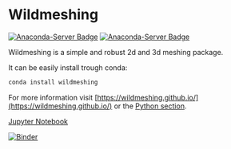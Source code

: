 Wildmeshing
===========

[![Anaconda-Server Badge](https://anaconda.org/conda-forge/wildmeshing/badges/downloads.svg)](https://anaconda.org/conda-forge/wildmeshing)
[![Anaconda-Server Badge](https://anaconda.org/conda-forge/wildmeshing/badges/installer/conda.svg)](https://conda.anaconda.org/conda-forge)

Wildmeshing is a simple and robust 2d and 3d meshing package.

It can be easily install trough conda:
```bash
conda install wildmeshing
```


For more information visit [https://wildmeshing.github.io/](https://wildmeshing.github.io/) or the [Python section](https://wildmeshing.github.io/wildmeshing-notebook/).




[Jupyter Notebook](https://github.com/wildmeshing/wildmeshing.github.io/blob/doc/doc/wildmeshing-notebook.ipynb)

[![Binder](https://mybinder.org/badge_logo.svg)](https://mybinder.org/v2/gh/wildmeshing/wildmeshing.github.io/doc?filepath=doc%2Fwildmeshing-notebook.ipynb)

